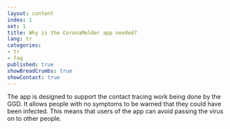 ```yaml
---
layout: content
index: 1
set: 1
title: Why is the CoronaMelder app needed?
lang: tr
categories:
- tr
- faq
published: true
showBreadCrumbs: true
showContact: true
---
```


The app is designed to support the contact tracing work being done by the GGD. It allows people with no symptoms to be warned that they could have been infected. This means that users of the app can avoid passing the virus on to other people.
